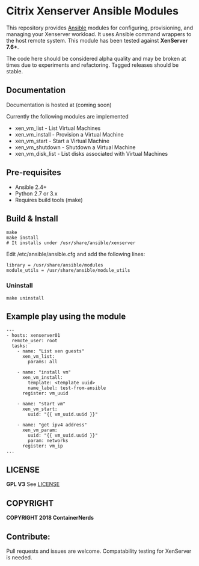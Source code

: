 # Citrix Xenserver Ansible Modules
This repository provides [Ansible](http://ansible.com) modules for configuring, provisioning, and managing your Xenserver workload. It uses Ansible command wrappers to the host remote system. This module has been tested against **XenServer 7.6+**.

The code here should be considered alpha quality and may be broken at times due to experiments and refactoring. Tagged releases should be stable. 

## Documentation
Documentation is hosted at (coming soon)

Currently the following modules are implemented

- xen_vm_list - List Virtual Machines
- xen_vm_install - Provision a Virtual Machine
- xen_vm_start - Start a Virtual Machine
- xen_vm_shutdown - Shutdown a Virtual Machine
- xen_vm_disk_list - List disks associated with Virtual Machines

## Pre-requisites
- Ansible 2.4+
- Python 2.7 or 3.x
- Requires build tools (make)

## Build & Install
```
make
make install
# It installs under /usr/share/ansible/xenserver
```
Edit /etc/ansible/ansible.cfg and add the following lines:
```
library = /usr/share/ansible/modules
module_utils = /usr/share/ansible/module_utils
```

### Uninstall
```
make uninstall
```

## Example play using the module
```
---
- hosts: xenserver01
  remote_user: root
  tasks:
    - name: "List xen guests"
      xen_vm_list:
        params: all
        
    - name: "install vm"
      xen_vm_install:
        template: <template uuid>
        name_label: test-from-ansible
      register: vm_uuid

    - name: "start vm"
      xen_vm_start:
        uuid: "{{ vm_uuid.uuid }}"

    - name: "get ipv4 address"
      xen_vm_param:
        uuid: "{{ vm_uuid.uuid }}"
        param: networks
      register: vm_ip
...
```

## LICENSE
**GPL V3**
See [LICENSE](./LICENSE) 

## COPYRIGHT
**COPYRIGHT 2018 ContainerNerds**

## Contribute:
Pull requests and issues are welcome. Compatability testing for XenServer is needed.